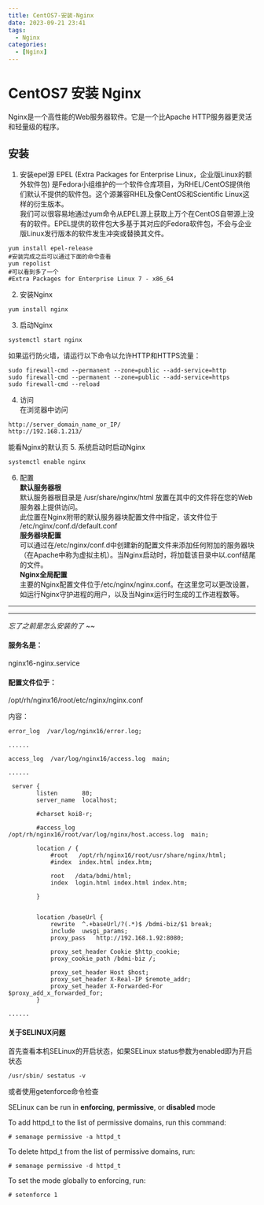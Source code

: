 ```yaml
---
title: CentOS7-安装-Nginx
date: 2023-09-21 23:41
tags: 
  - Nginx
categories:
  - [Nginx]
---
```


# CentOS7 安装 Nginx

Nginx是一个高性能的Web服务器软件。它是一个比Apache HTTP服务器更灵活和轻量级的程序。

## 安装
1. 安装epel源
    EPEL (Extra Packages for Enterprise Linux，企业版Linux的额外软件包) 是Fedora小组维护的一个软件仓库项目，为RHEL/CentOS提供他们默认不提供的软件包。这个源兼容RHEL及像CentOS和Scientific Linux这样的衍生版本。  
    我们可以很容易地通过yum命令从EPEL源上获取上万个在CentOS自带源上没有的软件。EPEL提供的软件包大多基于其对应的Fedora软件包，不会与企业版Linux发行版本的软件发生冲突或替换其文件。
```
yum install epel-release
#安装完成之后可以通过下面的命令查看
yum repolist
#可以看到多了一个
#Extra Packages for Enterprise Linux 7 - x86_64
```
2. 安装Nginx
```
yum install nginx
```
3. 启动Nginx
```
systemctl start nginx
```
如果运行防火墙，请运行以下命令以允许HTTP和HTTPS流量：
```
sudo firewall-cmd --permanent --zone=public --add-service=http 
sudo firewall-cmd --permanent --zone=public --add-service=https
sudo firewall-cmd --reload
```
4. 访问  
在浏览器中访问
```
http://server_domain_name_or_IP/
http://192.168.1.213/
```
能看Nginx的默认页
5. 系统启动时启动Nginx
```
systemctl enable nginx
```
6. 配置  
**默认服务器根**  
默认服务器根目录是 /usr/share/nginx/html 放置在其中的文件将在您的Web服务器上提供访问。  
此位置在Nginx附带的默认服务器块配置文件中指定，该文件位于 /etc/nginx/conf.d/default.conf  
**服务器块配置**  
可以通过在/etc/nginx/conf.d中创建新的配置文件来添加任何附加的服务器块（在Apache中称为虚拟主机）。当Nginx启动时，将加载该目录中以.conf结尾的文件。  
**Nginx全局配置**  
主要的Nginx配置文件位于/etc/nginx/nginx.conf。在这里您可以更改设置，如运行Nginx守护进程的用户，以及当Nginx运行时生成的工作进程数等。

-----

-----

*忘了之前是怎么安装的了  ~~*


#### 服务名是：
nginx16-nginx.service

#### 配置文件位于：  

/opt/rh/nginx16/root/etc/nginx/nginx.conf

内容：

```
error_log  /var/log/nginx16/error.log;

......

access_log  /var/log/nginx16/access.log  main;
   
......

 server {
        listen       80;
        server_name  localhost;

        #charset koi8-r;

        #access_log  /opt/rh/nginx16/root/var/log/nginx/host.access.log  main;

        location / {
            #root   /opt/rh/nginx16/root/usr/share/nginx/html;
            #index  index.html index.htm;

            root   /data/bdmi/html;
            index  login.html index.html index.htm;

        }


        location /baseUrl {
            rewrite  ^.+baseUrl/?(.*)$ /bdmi-biz/$1 break;
            include  uwsgi_params;
            proxy_pass   http://192.168.1.92:8080;

            proxy_set_header Cookie $http_cookie;
            proxy_cookie_path /bdmi-biz /;

            proxy_set_header Host $host;
            proxy_set_header X-Real-IP $remote_addr;
            proxy_set_header X-Forwarded-For $proxy_add_x_forwarded_for;
        }
        
......

```

#### 关于SELINUX问题

首先查看本机SELinux的开启状态，如果SELinux status参数为enabled即为开启状态

```
/usr/sbin/ sestatus -v
```

或者使用getenforce命令检查

SELinux can be run in **enforcing**, **permissive**, or **disabled** mode

To add httpd_t to the list of permissive domains, run this command:
```
# semanage permissive -a httpd_t
```

To delete httpd_t from the list of permissive domains, run:
```
# semanage permissive -d httpd_t

```

To set the mode globally to enforcing, run:
```
# setenforce 1

```

